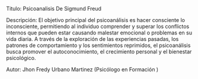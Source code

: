 Titulo: Psicoanalisis De Sigmund Freud 

Descripción: El objetivo principal del psicoanálisis es hacer consciente lo inconsciente, permitiendo al individuo comprender y superar los conflictos internos que pueden estar causando malestar emocional o problemas en su vida diaria. A través de la exploración de las experiencias pasadas, los patrones de comportamiento y los sentimientos reprimidos, el psicoanálisis busca promover el autoconocimiento, el crecimiento personal y el bienestar psicológico.

Autor: Jhon Fredy Urbano Martinez (Psicólogo en Formación )
